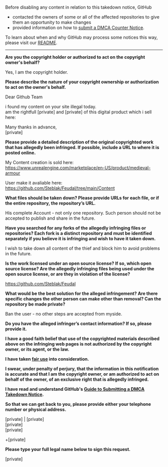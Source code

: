 Before disabling any content in relation to this takedown notice, GitHub
- contacted the owners of some or all of the affected repositories to give them an opportunity to make changes
- provided information on how to [submit a DMCA Counter Notice](https://docs.github.com/en/articles/guide-to-submitting-a-dmca-counter-notice).
 
To learn about when and why GitHub may process some notices this way, please visit our [README](https://github.com/github/dmca/blob/master/README.md).

---

**Are you the copyright holder or authorized to act on the copyright owner's behalf?**

Yes, I am the copyright holder.

**Please describe the nature of your copyright ownership or authorization to act on the owner's behalf.**

Dear Github Team

i found my content on your site illegal today.  
am the rightfull [private] and [private] of this digital product which i sell here:

Many thanks in advance,  
[private]

**Please provide a detailed description of the original copyrighted work that has allegedly been infringed. If possible, include a URL to where it is posted online.**

My Content creation is sold here:  
https://www.unrealengine.com/marketplace/en-US/product/medieval-armour

User make it avaliable here:  
https://github.com/Steblak/Feudal/tree/main/Content

**What files should be taken down? Please provide URLs for each file, or if the entire repository, the repository’s URL.**

His complete Account - not only one repository. Such person should not be accepted to publish and share in the future.

**Have you searched for any forks of the allegedly infringing files or repositories? Each fork is a distinct repository and must be identified separately if you believe it is infringing and wish to have it taken down.**

I wish to take down all content of the thief and block him to avoid problems in the future.

**Is the work licensed under an open source license? If so, which open source license? Are the allegedly infringing files being used under the open source license, or are they in violation of the license?**

https://github.com/Steblak/Feudal  

**What would be the best solution for the alleged infringement? Are there specific changes the other person can make other than removal? Can the repository be made private?**

Ban the user - no other steps are accepted from myside.  

**Do you have the alleged infringer’s contact information? If so, please provide it.**

**I have a good faith belief that use of the copyrighted materials described above on the infringing web pages is not authorized by the copyright owner, or its agent, or the law.**

**I have taken <a href="https://www.lumendatabase.org/topics/22">fair use</a> into consideration.**

**I swear, under penalty of perjury, that the information in this notification is accurate and that I am the copyright owner, or am authorized to act on behalf of the owner, of an exclusive right that is allegedly infringed.**

**I have read and understand GitHub's <a href="https://docs.github.com/articles/guide-to-submitting-a-dmca-takedown-notice/">Guide to Submitting a DMCA Takedown Notice</a>.**

**So that we can get back to you, please provide either your telephone number or physical address.**

[private] | [private]  
[private]  
[private]  

+[private]  

**Please type your full legal name below to sign this request.**

[private]
